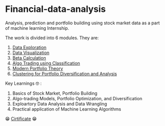 # Financial-data-analysis

Analysis, prediction and portfolio building using stock market data as a part of machine learning Internship.

The work is divided into 6 modules. They are:

1. [Data Exploration](1.%20Data%20Exploration.ipynb)
2. [Data Visualization](2.%20Data%20Visualisation.ipynb)
3. [Beta Calculation](3.%20Beta%20Calculation.ipynb)
4. [Algo Trading using Classification](4.%20Algo%20Trading%20using%20Classification.ipynb)
5. [Modern Portfolio Theory](5.%20Modern%20Portfolio%20Theory.ipynb)
6. [Clustering for Portfolio Diversification and Analysis](6.%20Clustering%20for%20Diverse%20portfolio%20analysis.ipynb)

Key Learnings :nerd_face: :
1. Basics of Stock Market, Portfolio Building
2. Algo-trading Models, Portfolio Optimization, and Diversification
3. Exploartory Data Analysis and Data Wrangling
4. Practical application of Machine Learning Algorithms

:grin: [Cirtificate](https://www.careerlauncher.com/corporatelogin/mlInternshipCertificate.jsp?euserid=TJACzUXwID8%3D) :grin:
